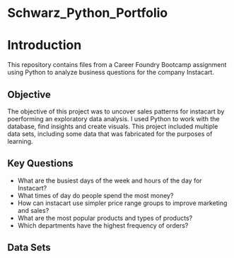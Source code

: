 # Schwarz_Python_Portfolio
# Introduction
This repository contains files from a Career Foundry Bootcamp assignment using Python to analyze business questions for the company Instacart. 
## Objective
The objective of this project was to uncover sales patterns for instacart by poerforming an exploratory data analysis. I used Python to work with the database, find insights and create visuals. This project included multiple data sets, including some data that was fabricated for the purposes of learning.
## Key Questions
- What are the busiest days of the week and hours of the day for Instacart?
- What times of day do people spend the most money?
- How can instacart use simpler price range groups to improve marketing and sales?
- What are the most popular products and types of products?
- Which departments have the highest frequency of orders?
## Data Sets



